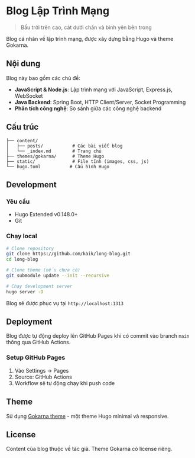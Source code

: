 # Blog Lập Trình Mạng

> Bầu trời trên cao, cát dưới chân và bình yên bên trong

Blog cá nhân về lập trình mạng, được xây dựng bằng Hugo và theme Gokarna.

## Nội dung

Blog này bao gồm các chủ đề:

- **JavaScript & Node.js**: Lập trình mạng với JavaScript, Express.js, WebSocket
- **Java Backend**: Spring Boot, HTTP Client/Server, Socket Programming  
- **Phân tích công nghệ**: So sánh giữa các công nghệ backend

## Cấu trúc

```
├── content/
│   ├── posts/           # Các bài viết blog
│   └── _index.md        # Trang chủ
├── themes/gokarna/      # Theme Hugo
├── static/              # File tĩnh (images, css, js)
└── hugo.toml           # Cấu hình Hugo
```

## Development

### Yêu cầu

- Hugo Extended v0.148.0+
- Git

### Chạy local

```bash
# Clone repository
git clone https://github.com/kaik/long-blog.git
cd long-blog

# Clone theme (nếu chưa có)
git submodule update --init --recursive

# Chạy development server
hugo server -D
```

Blog sẽ được phục vụ tại `http://localhost:1313`

## Deployment

Blog được tự động deploy lên GitHub Pages khi có commit vào branch `main` thông qua GitHub Actions.

### Setup GitHub Pages

1. Vào Settings → Pages
2. Source: GitHub Actions
3. Workflow sẽ tự động chạy khi push code

## Theme

Sử dụng [Gokarna theme](https://github.com/526avijitgupta/gokarna) - một theme Hugo minimal và responsive.

## License

Content của blog thuộc về tác giả. Theme Gokarna có license riêng.

